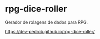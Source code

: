 # rpg-dice-roller
Gerador de rolagens de dados para RPG.

https://dev-pedrob.github.io/rpg-dice-roller/
